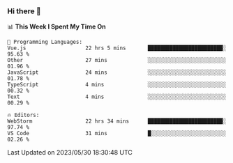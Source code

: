 ### Hi there 👋

<!--
**asdf12303116/asdf12303116** is a ✨ _special_ ✨ repository because its `README.md` (this file) appears on your GitHub profile.

Here are some ideas to get you started:

- 🔭 I’m currently working on ...
- 🌱 I’m currently learning ...
- 👯 I’m looking to collaborate on ...
- 🤔 I’m looking for help with ...
- 💬 Ask me about ...
- 📫 How to reach me: ...
- 😄 Pronouns: ...
- ⚡ Fun fact: ...
-->

<!--START_SECTION:waka-->
📊 **This Week I Spent My Time On** 

```text
💬 Programming Languages: 
Vue.js                   22 hrs 5 mins       ████████████████████████░   95.63 % 
Other                    27 mins             ░░░░░░░░░░░░░░░░░░░░░░░░░   01.96 % 
JavaScript               24 mins             ░░░░░░░░░░░░░░░░░░░░░░░░░   01.78 % 
TypeScript               4 mins              ░░░░░░░░░░░░░░░░░░░░░░░░░   00.32 % 
Text                     4 mins              ░░░░░░░░░░░░░░░░░░░░░░░░░   00.29 % 

🔥 Editors: 
WebStorm                 22 hrs 34 mins      ████████████████████████░   97.74 % 
VS Code                  31 mins             █░░░░░░░░░░░░░░░░░░░░░░░░   02.26 % 
```


 Last Updated on 2023/05/30 18:30:48 UTC
<!--END_SECTION:waka-->
